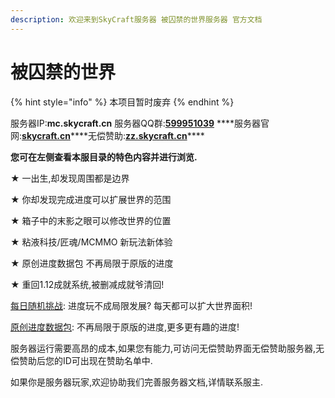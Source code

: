 ```yaml
---
description: 欢迎来到SkyCraft服务器 被囚禁的世界服务器 官方文档
---
```


# 被囚禁的世界

{% hint style="info" %}
本项目暂时废弃
{% endhint %}

服务器IP:**mc.skycraft.cn** 服务器QQ群:[**599951039**](https://jq.qq.com/?_wv=1027&k=5FAjah40) ****服务器官网:[**skycraft.cn​**](https://skycraft.cn/) ****无偿赞助:[**zz.skycraft.cn​**](https://zz.skycraft.cn/)\*\*\*\*

**您可在左侧查看本服目录的特色内容并进行浏览.**

★ 一出生,却发现周围都是边界 

★ 你却发现完成进度可以扩展世界的范围 

★ 箱子中的末影之眼可以修改世界的位置 

★ 粘液科技/匠魂/MCMMO 新玩法新体验 

★ 原创进度数据包 不再局限于原版的进度

★ 重回1.12成就系统,被删减成就爷清回! 

[每日随机挑战](https://doc.skycraft.cn/v/qj/tz): 进度玩不成局限发展? 每天都可以扩大世界面积! 

[原创进度数据包](https://doc.skycraft.cn/v/qj/jd): 不再局限于原版的进度,更多更有趣的进度!

服务器运行需要高昂的成本,如果您有能力,可访问无偿赞助界面无偿赞助服务器,无偿赞助后您的ID可出现在赞助名单中.

如果你是服务器玩家,欢迎协助我们完善服务器文档,详情联系服主.

